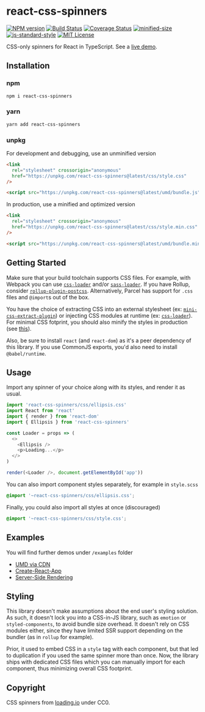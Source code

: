 # react-css-spinners

[![NPM version](https://img.shields.io/npm/v/react-css-spinners.svg)](https://www.npmjs.com/package/react-css-spinners)
[![Build Status](https://travis-ci.org/alex996/react-css-spinners.svg?branch=master)](https://travis-ci.org/alex996/react-css-spinners)
[![Coverage Status](https://coveralls.io/repos/github/alex996/react-css-spinners/badge.svg?branch=master)](https://coveralls.io/github/alex996/react-css-spinners?branch=master)
[![minified-size](https://img.shields.io/bundlephobia/min/react-css-spinners@latest.svg)](https://bundlephobia.com/result?p=react-css-spinners@latest)
[![js-standard-style](https://img.shields.io/badge/code%20style-standard-brightgreen.svg)](http://standardjs.com/)
[![MIT License](https://img.shields.io/npm/l/react-css-spinners.svg)](https://github.com/alex996/react-css-spinners/blob/master/LICENSE)

CSS-only spinners for React in TypeScript. See a [live demo](https://alex996.github.io/react-css-spinners).

## Installation

### npm

```sh
npm i react-css-spinners
```

### yarn

```sh
yarn add react-css-spinners
```

### unpkg

For development and debugging, use an unminified version

```html
<link
  rel="stylesheet" crossorigin="anonymous"
  href="https://unpkg.com/react-css-spinners@latest/css/style.css"
/>

<script src="https://unpkg.com/react-css-spinners@latest/umd/bundle.js" crossorigin></script>
```

In production, use a minified and optimized version

```html
<link
  rel="stylesheet" crossorigin="anonymous"
  href="https://unpkg.com/react-css-spinners@latest/css/style.min.css"
/>

<script src="https://unpkg.com/react-css-spinners@latest/umd/bundle.min.js" crossorigin></script>
```

## Getting Started

Make sure that your build toolchain supports CSS files. For example, with Webpack you can use [`css-loader`](https://github.com/webpack-contrib/css-loader) and/or [`sass-loader`](https://github.com/webpack-contrib/sass-loader). If you have Rollup, consider [`rollup-plugin-postcss`](https://github.com/egoist/,rollup-plugin-postcss). Alternatively, Parcel has support for `.css` files and `@import`s out of the box.

You have the choice of extracting CSS into an external stylesheet (ex: [`mini-css-extract-plugin`](https://github.com/webpack-contrib/mini-css-extract-plugin)) or injecting CSS modules at runtime (ex: [`css-loader`](https://github.com/webpack-contrib/css-loader#modules)). For minimal CSS fotprint, you should also minify the styles in production (see [this](https://github.com/webpack-contrib/mini-css-extract-plugin#minimizing-for-production)).

Also, be sure to install `react` (and `react-dom`) as it's a peer dependency of this library. If you use CommonJS exports, you'd also need to install `@babel/runtime`.

## Usage

Import any spinner of your choice along with its styles, and render it as usual.

```js
import 'react-css-spinners/css/ellipsis.css'
import React from 'react'
import { render } from 'react-dom'
import { Ellipsis } from 'react-css-spinners'

const Loader = props => (
  <>
    <Ellipsis />
    <p>Loading...</p>
  </>
)

render(<Loader />, document.getElementById('app'))
```

You can also import component styles separately, for example in `style.scss`

```scss
@import '~react-css-spinners/css/ellipsis.css';
```

Finally, you could also import all styles at once (discouraged)

```scss
@import '~react-css-spinners/css/style.css';
```

## Examples

You will find further demos under `/examples` folder

- [UMD via CDN](./examples/cdn)
- [Create-React-App](./examples/cra)
- [Server-Side Rendering](./examples/ssr)

## Styling

This library doesn't make assumptions about the end user's styling solution. As such, it doesn't lock you into a CSS-in-JS library, such as `emotion` or `styled-components`, to avoid bundle size overhead. It doesn't rely on CSS modules either, since they have limited SSR support depending on the bundler (as in `rollup` for example).

Prior, it used to embed CSS in a `style` tag with each component, but that led to duplication if you used the same spinner more than once. Now, the library ships with dedicated CSS files which you can manually import for each component, thus minimizing overall CSS footprint.

## Copyright

CSS spinners from [loading.io](https://loading.io) under CC0.
